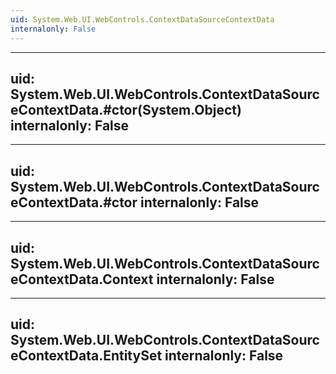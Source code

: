 ```yaml
---
uid: System.Web.UI.WebControls.ContextDataSourceContextData
internalonly: False
---
```


---
uid: System.Web.UI.WebControls.ContextDataSourceContextData.#ctor(System.Object)
internalonly: False
---

---
uid: System.Web.UI.WebControls.ContextDataSourceContextData.#ctor
internalonly: False
---

---
uid: System.Web.UI.WebControls.ContextDataSourceContextData.Context
internalonly: False
---

---
uid: System.Web.UI.WebControls.ContextDataSourceContextData.EntitySet
internalonly: False
---
